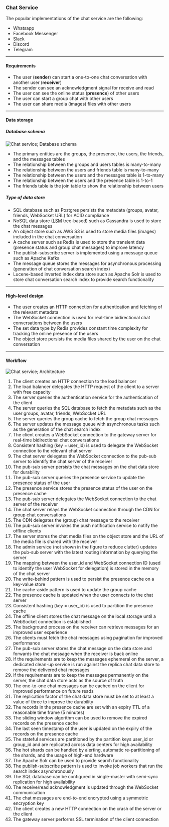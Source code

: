 ### Chat Service

The popular implementations of the chat service are the following:

- Whatsapp
- Facebook Messenger
- Slack
- Discord
- Telegram

---

#### Requirements

- The user (**sender**) can start a one-to-one chat conversation with another user (**receiver**)
- The sender can see an acknowledgment signal for receive and read
- The user can see the online status (**presence**) of other users
- The user can start a group chat with other users
- The user can share media (images) files with other users

---

#### Data storage

##### Database schema

<image src="imgs/chat-service-database-schema.png" alt="Chat service; Database schema" caption="Chat service; Database schema" >

- The primary entities are the groups, the presence, the users, the friends, and the messages tables
- The relationship between the groups and users tables is many-to-many
- The relationship between the users and friends table is many-to-many
- The relationship between the users and the messages table is 1-to-many
- The relationship between the users and the presence table is 1-to-1
- The friends table is the join table to show the relationship between users

##### Type of data store

- SQL database such as Postgres persists the metadata (groups, avatar, friends, WebSocket URL) for ACID compliance
- NoSQL data store ([LSM](https://en.wikipedia.org/wiki/Log-structured_merge-tree) tree-based) such as Cassandra is used to store the chat messages
- An object store such as AWS S3 is used to store media files (images) included in the chat conversation
- A cache server such as Redis is used to store the transient data (presence status and group chat messages) to improve latency
- The publish-subscribe server is implemented using a message queue such as Apache Kafka
- The message queue stores the messages for asynchronous processing (generation of chat conversation search index)
- Lucene-based inverted index data store such as Apache Solr is used to store chat conversation search index to provide search functionality

---

#### High-level design

- The user creates an HTTP connection for authentication and fetching of the relevant metadata
- The WebSocket connection is used for real-time bidirectional chat conversations between the users
- The set data type by Redis provides constant time complexity for tracking the online presence of the users
- The object store persists the media files shared by the user on the chat conversation

---

#### Workflow

<image src="imgs/chat-service-architecture.png" alt="Chat service; Architecture" caption="Chat service; Architecture" >

1. The client creates an HTTP connection to the load balancer
2. The load balancer delegates the HTTP request of the client to a server with free capacity
3. The server queries the authentication service for the authentication of the client
4. The server queries the SQL database to fetch the metadata such as the user groups, avatar, friends, WebSocket URL
5. The server queries the group cache to fetch the group chat messages
6. The server updates the message queue with asynchronous tasks such as the generation of the chat search index
7. The client creates a WebSocket connection to the gateway server for real-time bidirectional chat conversations
8. Consistent hashing (key = user_id) is used to delegate the WebSocket connection to the relevant chat server
9. The chat server delegates the WebSocket connection to the pub-sub server to identify the chat server of the receiver
10. The pub-sub server persists the chat messages on the chat data store for durability
11. The pub-sub server queries the presence service to update the presence status of the user
12. The presence service stores the presence status of the user on the presence cache
13. The pub-sub server delegates the WebSocket connection to the chat server of the receiver
14. The chat server relays the WebSocket connection through the CDN for group chat conversations
15. The CDN delegates the (group) chat message to the receiver
16. The pub-sub server invokes the push notification service to notify the offline clients
17. The server stores the chat media files on the object store and the URL of the media file is shared with the receiver
18. The admin service (not shown in the figure to reduce clutter) updates the pub-sub server with the latest routing information by querying the server
19. The mapping between the user_id and WebSocket connection ID (used to identify the user WebSocket for delegation) is stored in the memory of the chat server
20. The write-behind pattern is used to persist the presence cache on a key-value store
21. The cache-aside pattern is used to update the group cache
22. The presence cache is updated when the user connects to the chat server
23. Consistent hashing (key = user_id) is used to partition the presence cache
24. The offline client stores the chat message on the local storage until a WebSocket connection is established
25. The background process on the receiver can retrieve messages for an improved user experience
26. The clients must fetch the chat messages using pagination for improved performance
27. The pub-sub server stores the chat message on the data store and forwards the chat message when the receiver is back online
28. If the requirements are to keep the messages ephemeral on the server, a dedicated clean-up service is run against the replica chat data store to remove the delivered chat messages
29. If the requirements are to keep the messages permanently on the server, the chat data store acts as the source of truth
30. The one-to-one chat messages can be cached on the client for improved performance on future reads
31. The replication factor of the chat data store must be set to at least a value of three to improve the durability
32. The records in the presence cache are set with an expiry TTL of a reasonable time frame (5 minutes)
33. The sliding window algorithm can be used to remove the expired records on the presence cache
34. The last seen timestamp of the user is updated on the expiry of the records on the presence cache
35. The stateful services are partitioned by the partition keys user_id or group_id and are replicated across data centers for high availability
36. The hot shards can be handled by alerting, automatic re-partitioning of the shards, and the usage of high-end hardware
37. The Apache Solr can be used to provide search functionality
38. The publish-subscribe pattern is used to invoke job workers that run the search index asynchronously
39. The SQL database can be configured in single-master with semi-sync replication for high availability
40. The receive/read acknowledgment is updated through the WebSocket communication
41. The chat messages are end-to-end encrypted using a symmetric encryption key
42. The client creates a new HTTP connection on the crash of the server or the client
43. The gateway server performs SSL termination of the client connection
